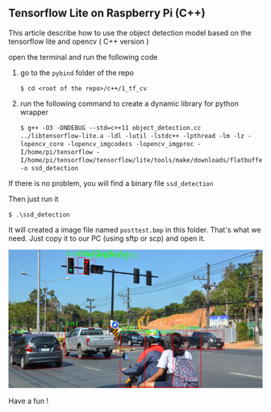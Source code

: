 ## Tensorflow Lite on Raspberry Pi (C++)

This article describe how to use the object detection model based on the tensorflow lite and opencv ( C++ version )

open the terminal and run the following code

1. go to the `pybind` folder of the repo 

   ```shell
   $ cd <root of the repo>/c++/1_tf_cv
   ```

2. run the following command to create a dynamic library for python wrapper

   ```shell
   $ g++ -O3 -DNDEBUG --std=c++11 object_detection.cc ../libtensorflow-lite.a -ldl -lutil -lstdc++ -lpthread -lm -lz -lopencv_core -lopencv_imgcodecs -lopencv_imgproc -I/home/pi/tensorflow -I/home/pi/tensorflow/tensorflow/lite/tools/make/downloads/flatbuffers/include -o ssd_detection
   ```

If there is no problem, you will find a binary file `ssd_detection` 

Then just run it 

```shell
$ .\ssd_detection
```

It will created a image file named `posttest.bmp` in this folder. That's what we need. Just copy it to our PC (using sftp or scp) and open it. 

![](posttest.bmp)

Have a fun !



